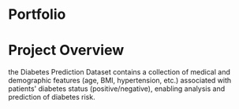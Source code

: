 # Portfolio
# Project Overview 
the Diabetes Prediction Dataset contains a collection of medical and demographic features (age, BMI, hypertension, etc.) associated with patients' diabetes status (positive/negative), enabling analysis and prediction of diabetes risk.
